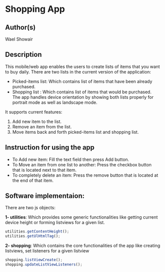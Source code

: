 # Shopping App

## Author(s)
Wael Showair
  
## Description
This mobile/web app enables the users to create lists of items that you want to buy daily. There are two lists in the current version of the application:
- Picked-items list: Which contains list of items that have been already purchased.
- Shopping list : Which contains list of items that would be purchased.
The app handles device orientation by showing both lists properly for portrait mode as well as landscape mode.

It supports current features:
1. Add new item to the list.
2. Remove an item from the list.
3. Move items back and forth picked-items list and shopping list.

## Instruction for using the app
- To Add new item: Fill the text field then press Add button.
- To Move an item from one list to another: Press the checkbox button that is located next to that item.
- To completely delete an item: Press the remove button that is located at the end of that item.

## Software implementaion:
There are two js objects:

**1- utilities**: Which provides some generic functionalities like getting current device height or forming listviews for a given list.
```javascript
utilities.getContentHeight();
utilities.getUlHtmlTag();
```
**2- shopping**: Which contains the core functionalities of the app like creating listviews, set listeners for a given listview
```javascript
shopping.listViewCreate();
shopping.updateListViewListeners();
```
